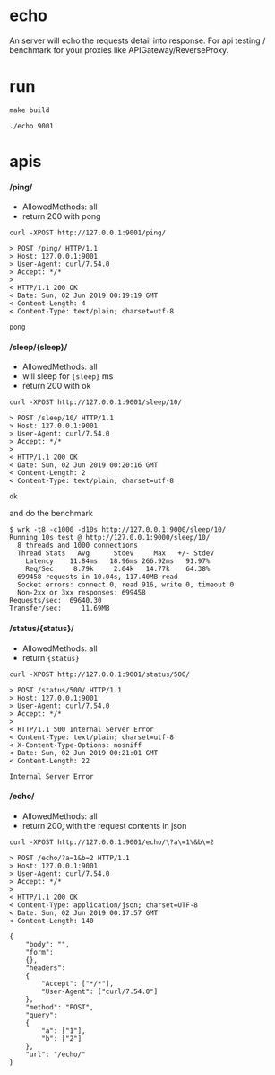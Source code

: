 # echo
An server will echo the requests detail into response. For api testing / benchmark for your proxies like APIGateway/ReverseProxy.


# run

```
make build

./echo 9001
```

# apis

#### /ping/

- AllowedMethods: all
- return 200 with pong

```
curl -XPOST http://127.0.0.1:9001/ping/

> POST /ping/ HTTP/1.1
> Host: 127.0.0.1:9001
> User-Agent: curl/7.54.0
> Accept: */*
>
< HTTP/1.1 200 OK
< Date: Sun, 02 Jun 2019 00:19:19 GMT
< Content-Length: 4
< Content-Type: text/plain; charset=utf-8

pong
```

#### /sleep/{sleep}/

- AllowedMethods: all
- will sleep for `{sleep}` ms
- return 200 with ok

```
curl -XPOST http://127.0.0.1:9001/sleep/10/

> POST /sleep/10/ HTTP/1.1
> Host: 127.0.0.1:9001
> User-Agent: curl/7.54.0
> Accept: */*
>
< HTTP/1.1 200 OK
< Date: Sun, 02 Jun 2019 00:20:16 GMT
< Content-Length: 2
< Content-Type: text/plain; charset=utf-8

ok
```

and do the benchmark

```
$ wrk -t8 -c1000 -d10s http://127.0.0.1:9000/sleep/10/
Running 10s test @ http://127.0.0.1:9000/sleep/10/
  8 threads and 1000 connections
  Thread Stats   Avg      Stdev     Max   +/- Stdev
    Latency    11.84ms   18.96ms 266.92ms   91.97%
    Req/Sec     8.79k     2.04k   14.77k    64.38%
  699458 requests in 10.04s, 117.40MB read
  Socket errors: connect 0, read 916, write 0, timeout 0
  Non-2xx or 3xx responses: 699458
Requests/sec:  69640.30
Transfer/sec:     11.69MB
```

#### /status/{status}/

- AllowedMethods: all
- return `{status}`

```
curl -XPOST http://127.0.0.1:9001/status/500/

> POST /status/500/ HTTP/1.1
> Host: 127.0.0.1:9001
> User-Agent: curl/7.54.0
> Accept: */*
>
< HTTP/1.1 500 Internal Server Error
< Content-Type: text/plain; charset=utf-8
< X-Content-Type-Options: nosniff
< Date: Sun, 02 Jun 2019 00:21:01 GMT
< Content-Length: 22

Internal Server Error
```

#### /echo/

- AllowedMethods: all
- return 200, with the request contents in json

```
curl -XPOST http://127.0.0.1:9001/echo/\?a\=1\&b\=2

> POST /echo/?a=1&b=2 HTTP/1.1
> Host: 127.0.0.1:9001
> User-Agent: curl/7.54.0
> Accept: */*
>
< HTTP/1.1 200 OK
< Content-Type: application/json; charset=UTF-8
< Date: Sun, 02 Jun 2019 00:17:57 GMT
< Content-Length: 140

{
    "body": "",
    "form":
    {},
    "headers":
    {
        "Accept": ["*/*"],
        "User-Agent": ["curl/7.54.0"]
    },
    "method": "POST",
    "query":
    {
        "a": ["1"],
        "b": ["2"]
    },
    "url": "/echo/"
}
```
